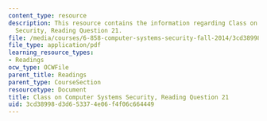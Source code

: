 ```yaml
---
content_type: resource
description: This resource contains the information regarding Class on Computer Systems
  Security, Reading Question 21.
file: /media/courses/6-858-computer-systems-security-fall-2014/3cd38998d3d653374e06f4f06c664449_MIT6_858F14_Reading21.pdf
file_type: application/pdf
learning_resource_types:
- Readings
ocw_type: OCWFile
parent_title: Readings
parent_type: CourseSection
resourcetype: Document
title: Class on Computer Systems Security, Reading Question 21
uid: 3cd38998-d3d6-5337-4e06-f4f06c664449
---
```

